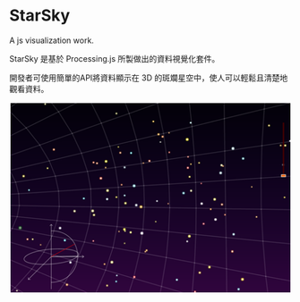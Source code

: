 # StarSky
A js visualization work.


StarSky 是基於 Processing.js 所製做出的資料視覺化套件。

開發者可使用簡單的API將資料顯示在 3D 的斑斕星空中，使人可以輕鬆且清楚地觀看資料。 

 ![Alt text](/screenshot/main.bmp?raw=true "StarSky")
